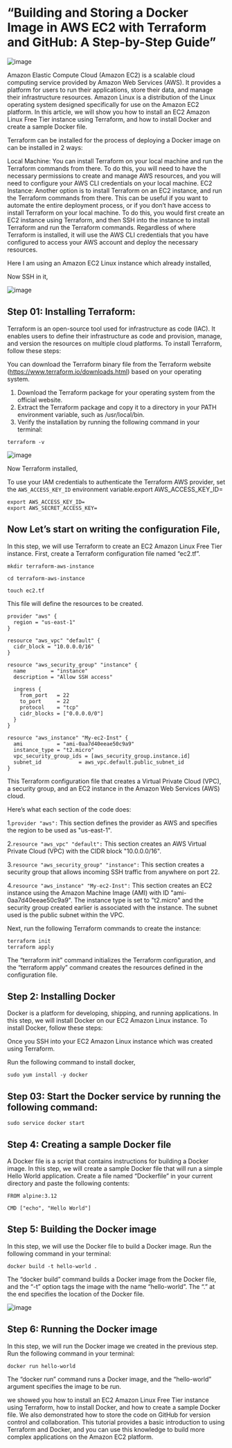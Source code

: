# “Building and Storing a Docker Image in AWS EC2 with Terraform and GitHub: A Step-by-Step Guide”

![image](https://user-images.githubusercontent.com/106432527/218282592-64441711-e149-4df6-9da6-5fba676e8f8e.png)

Amazon Elastic Compute Cloud (Amazon EC2) is a scalable cloud computing service provided by Amazon Web Services (AWS). It provides a platform for users to run their applications, store their data, and manage their infrastructure resources. Amazon Linux is a distribution of the Linux operating system designed specifically for use on the Amazon EC2 platform. In this article, we will show you how to install an EC2 Amazon Linux Free Tier instance using Terraform, and how to install Docker and create a sample Docker file.

Terraform can be installed for the process of deploying a Docker image on can be installed in 2 ways:

Local Machine: You can install Terraform on your local machine and run the Terraform commands from there. To do this, you will need to have the necessary permissions to create and manage AWS resources, and you will need to configure your AWS CLI credentials on your local machine.
EC2 Instance: Another option is to install Terraform on an EC2 instance, and run the Terraform commands from there. This can be useful if you want to automate the entire deployment process, or if you don’t have access to install Terraform on your local machine. To do this, you would first create an EC2 instance using Terraform, and then SSH into the instance to install Terraform and run the Terraform commands.
Regardless of where Terraform is installed, it will use the AWS CLI credentials that you have configured to access your AWS account and deploy the necessary resources.

Here I am using an Amazon EC2 Linux instance which already installed,

Now SSH in it,

![image](https://user-images.githubusercontent.com/106432527/218282614-e4254985-ca5f-4833-8264-be556cd79b98.png)

## Step 01: Installing Terraform:

Terraform is an open-source tool used for infrastructure as code (IAC). It enables users to define their infrastructure as code and provision, manage, and version the resources on multiple cloud platforms. To install Terraform, follow these steps:

You can download the Terraform binary file from the Terraform website (https://www.terraform.io/downloads.html) based on your operating system.

1. Download the Terraform package for your operating system from the official website.
2. Extract the Terraform package and copy it to a directory in your PATH environment variable, such as /usr/local/bin.
3. Verify the installation by running the following command in your terminal:

```
terraform -v
```

![image](https://user-images.githubusercontent.com/106432527/218282667-48cd95c7-85e5-4b62-986a-16959163aebb.png)

Now Terraform installed,

To use your IAM credentials to authenticate the Terraform AWS provider, set the `AWS_ACCESS_KEY_ID` environment variable.export AWS_ACCESS_KEY_ID=

```
export AWS_ACCESS_KEY_ID=
export AWS_SECRET_ACCESS_KEY=
```

## Now Let’s start on writing the configuration File,

In this step, we will use Terraform to create an EC2 Amazon Linux Free Tier instance. First, create a Terraform configuration file named “ec2.tf”.

```
mkdir terraform-aws-instance
```

```
cd terraform-aws-instance
```

```
touch ec2.tf
```

This file will define the resources to be created.

```
provider "aws" {
  region = "us-east-1"
}

resource "aws_vpc" "default" {
  cidr_block = "10.0.0.0/16"
}

resource "aws_security_group" "instance" {
  name        = "instance"
  description = "Allow SSH access"

  ingress {
    from_port   = 22
    to_port     = 22
    protocol    = "tcp"
    cidr_blocks = ["0.0.0.0/0"]
  }
}

resource "aws_instance" "My-ec2-Inst" {
  ami           = "ami-0aa7d40eeae50c9a9"
  instance_type = "t2.micro"
  vpc_security_group_ids = [aws_security_group.instance.id]
  subnet_id            = aws_vpc.default.public_subnet_id
}
```

This Terraform configuration file that creates a Virtual Private Cloud (VPC), a security group, and an EC2 instance in the Amazon Web Services (AWS) cloud.

Here’s what each section of the code does:

1.`provider "aws":` This section defines the provider as AWS and specifies the region to be used as "us-east-1".

2.`resource "aws_vpc" "default":` This section creates an AWS Virtual Private Cloud (VPC) with the CIDR block "10.0.0.0/16".

3.`resource "aws_security_group" "instance":` This section creates a security group that allows incoming SSH traffic from anywhere on port 22.

4.`resource "aws_instance" "My-ec2-Inst":` This section creates an EC2 instance using the Amazon Machine Image (AMI) with ID "ami-0aa7d40eeae50c9a9". The instance type is set to "t2.micro" and the security group created earlier is associated with the instance. The subnet used is the public subnet within the VPC.


Next, run the following Terraform commands to create the instance:

```
terraform init
terraform apply
```

The “terraform init” command initializes the Terraform configuration, and the “terraform apply” command creates the resources defined in the configuration file.

## Step 2: Installing Docker

Docker is a platform for developing, shipping, and running applications. In this step, we will install Docker on our EC2 Amazon Linux instance. To install Docker, follow these steps:

Once you SSH into your EC2 Amazon Linux instance which was created using Terraform.

Run the following command to install docker,

```
sudo yum install -y docker

```

## Step 03: Start the Docker service by running the following command:

```
sudo service docker start
```

## Step 4: Creating a sample Docker file

A Docker file is a script that contains instructions for building a Docker image. In this step, we will create a sample Docker file that will run a simple Hello World application. Create a file named “Dockerfile” in your current directory and paste the following contents:

 ```
 FROM alpine:3.12

CMD ["echo", "Hello World"]
```

## Step 5: Building the Docker image

In this step, we will use the Docker file to build a Docker image. Run the following command in your terminal:

```
docker build -t hello-world .
```

The “docker build” command builds a Docker image from the Docker file, and the “-t” option tags the image with the name “hello-world”. The “.” at the end specifies the location of the Docker file.

![image](https://user-images.githubusercontent.com/106432527/218282940-60c1d0ea-d6e6-4561-8618-fab1d9b8c99b.png)

## Step 6: Running the Docker image

In this step, we will run the Docker image we created in the previous step. Run the following command in your terminal:

```
docker run hello-world
```
The “docker run” command runs a Docker image, and the “hello-world” argument specifies the image to be run.


we showed you how to install an EC2 Amazon Linux Free Tier instance using Terraform, how to install Docker, and how to create a sample Docker file. We also demonstrated how to store the code on GitHub for version control and collaboration. This tutorial provides a basic introduction to using Terraform and Docker, and you can use this knowledge to build more complex applications on the Amazon EC2 platform.


